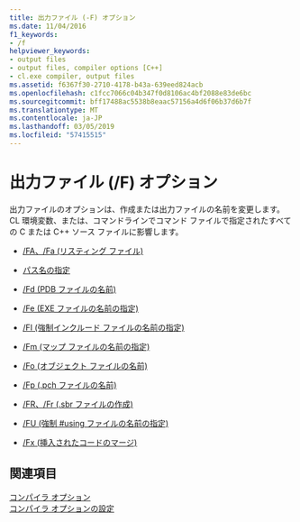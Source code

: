 ```yaml
---
title: 出力ファイル (-F) オプション
ms.date: 11/04/2016
f1_keywords:
- /f
helpviewer_keywords:
- output files
- output files, compiler options [C++]
- cl.exe compiler, output files
ms.assetid: f6367f30-2710-4178-b43a-639eed824acb
ms.openlocfilehash: c1fcc7066c04b347f0d8106ac4bf2088e83de6bc
ms.sourcegitcommit: bff17488ac5538b8eaac57156a4d6f06b37d6b7f
ms.translationtype: MT
ms.contentlocale: ja-JP
ms.lasthandoff: 03/05/2019
ms.locfileid: "57415515"
---
```

# <a name="output-file-f-options"></a>出力ファイル (/F) オプション

出力ファイルのオプションは、作成または出力ファイルの名前を変更します。 CL 環境変数、または、コマンドラインでコマンド ファイルで指定されたすべての C または C++ ソース ファイルに影響します。

- [/FA、/Fa (リスティング ファイル)](../../build/reference/fa-fa-listing-file.md)

- [パス名の指定](../../build/reference/specifying-the-pathname.md)

- [/Fd (PDB ファイルの名前)](../../build/reference/fd-program-database-file-name.md)

- [/Fe (EXE ファイルの名前の指定)](../../build/reference/fe-name-exe-file.md)

- [/FI (強制インクルード ファイルの名前の指定)](../../build/reference/fi-name-forced-include-file.md)

- [/Fm (マップ ファイルの名前の指定)](../../build/reference/fm-name-mapfile.md)

- [/Fo (オブジェクト ファイルの名前)](../../build/reference/fo-object-file-name.md)

- [/Fp (.pch ファイルの名前)](../../build/reference/fp-name-dot-pch-file.md)

- [/FR、/Fr (.sbr ファイルの作成)](../../build/reference/fr-fr-create-dot-sbr-file.md)

- [/FU (強制 #using ファイルの名前の指定)](../../build/reference/fu-name-forced-hash-using-file.md)

- [/Fx (挿入されたコードのマージ)](../../build/reference/fx-merge-injected-code.md)

## <a name="see-also"></a>関連項目

[コンパイラ オプション](../../build/reference/compiler-options.md)<br/>
[コンパイラ オプションの設定](../../build/reference/setting-compiler-options.md)
